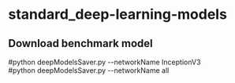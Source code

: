 # standard_deep-learning-models

## Download benchmark model
#python deepModelsSaver.py --networkName InceptionV3    
#python deepModelsSaver.py --networkName all
